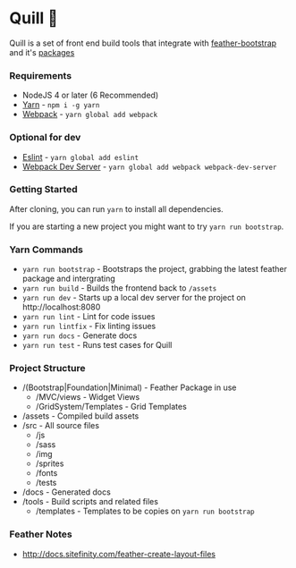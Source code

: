 # Quill :penguin:

Quill is a set of front end build tools that integrate with [feather-bootstrap](https://github.com/Sitefinity/feather) and it's [packages](https://github.com/Sitefinity/feather-packages)

### Requirements

- NodeJS 4 or later (6 Recommended)
- [Yarn](https://yarnpkg.com) - `npm i -g yarn`
- [Webpack](https://webpack.github.io/) - `yarn global add webpack`

### Optional for dev

- [Eslint](http://eslint.org/) - `yarn global add eslint`
- [Webpack Dev Server](https://webpack.github.io/docs/webpack-dev-server.html) - `yarn global add webpack webpack-dev-server`

### Getting Started

After cloning, you can run `yarn` to install all dependencies.

If you are starting a new project you might want to try `yarn run bootstrap`.

### Yarn Commands

- `yarn run bootstrap` - Bootstraps the project, grabbing the latest feather package and intergrating
- `yarn run build` - Builds the frontend back to `/assets`
- `yarn run dev`  - Starts up a local dev server for the project on http://localhost:8080
- `yarn run lint` - Lint for code issues
- `yarn run lintfix` - Fix linting issues
- `yarn run docs` - Generate docs
- `yarn run test` - Runs test cases for Quill

### Project Structure

- /(Bootstrap|Foundation|Minimal) - Feather Package in use
  - /MVC/views - Widget Views
  - /GridSystem/Templates - Grid Templates
- /assets - Compiled build assets
- /src - All source files
  - /js
  - /sass
  - /img
  - /sprites
  - /fonts
  - /tests
- /docs - Generated docs
- /tools - Build scripts and related files
  - /templates - Templates to be copies on `yarn run bootstrap`
  
### Feather Notes

- http://docs.sitefinity.com/feather-create-layout-files
